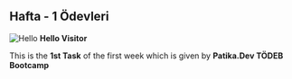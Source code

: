 ## Hafta - 1 Ödevleri
![Hello](https://i.gifer.com/4Snj.gif)
**Hello Visitor**

This is the **1st Task** of the first week which is given by **Patika.Dev TÖDEB Bootcamp**
